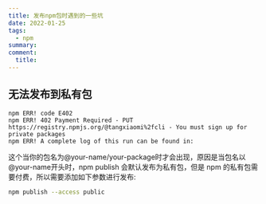 ```yaml
---
title: 发布npm包时遇到的一些坑
date: 2022-01-25
tags:
  - npm
summary: 
comment:
  title: 
---
```



## 无法发布到私有包

```
npm ERR! code E402
npm ERR! 402 Payment Required - PUT https://registry.npmjs.org/@tangxiaomi%2fcli - You must sign up for private packages
npm ERR! A complete log of this run can be found in:
```

这个当你的包名为@your-name/your-package时才会出现，原因是当包名以@your-name开头时，npm publish 会默认发布为私有包，但是 npm 的私有包需要付费，所以需要添加如下参数进行发布:

```sh
npm publish --access public
```
